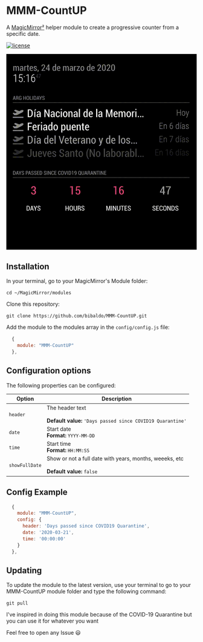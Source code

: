 # MMM-CountUP
A [MagicMirror²](https://magicmirror.builders) helper module to create a progressive counter from a specific date.

[![license](https://img.shields.io/github/license/mashape/apistatus.svg)](https://raw.githubusercontent.com/bibaldo/MMM-CountUP/master/LICENSE)

![Example](.github/example.gif)

## Installation

In your terminal, go to your MagicMirror's Module folder:
````
cd ~/MagicMirror/modules
````

Clone this repository:
````
git clone https://github.com/bibaldo/MMM-CountUP.git
````

Add the module to the modules array in the `config/config.js` file:
````javascript
  {
    module: "MMM-CountUP"
  },
````

## Configuration options

The following properties can be configured:


| Option                       | Description
| ---------------------------- | -----------
| `header`                     | The header text <br><br> **Default value:** `'Days passed since COVID19 Quarantine'`
| `date`                       | Start date <br> **Format:** `YYYY-MM-DD`
| `time`                       | Start time <br> **Format:** `HH:MM:SS`
| `showFullDate`               | Show or not a full date with years, months, weeeks, etc <br><br>**Default value:** `false`

## Config Example

````javascript
  {
    module: "MMM-CountUP",
    config: {
      header: 'Days passed since COVID19 Quarantine',
      date: '2020-03-21',
      time: '00:00:00'
    }
  },
````
## Updating

To update the module to the latest version, use your terminal to go to your MMM-CountUP module folder and type the following command:

````
git pull
```` 

I've inspired in doing this module because of the COVID-19 Quarantine but you can use it for whatever you want

Feel free to open any Issue :smiley:
